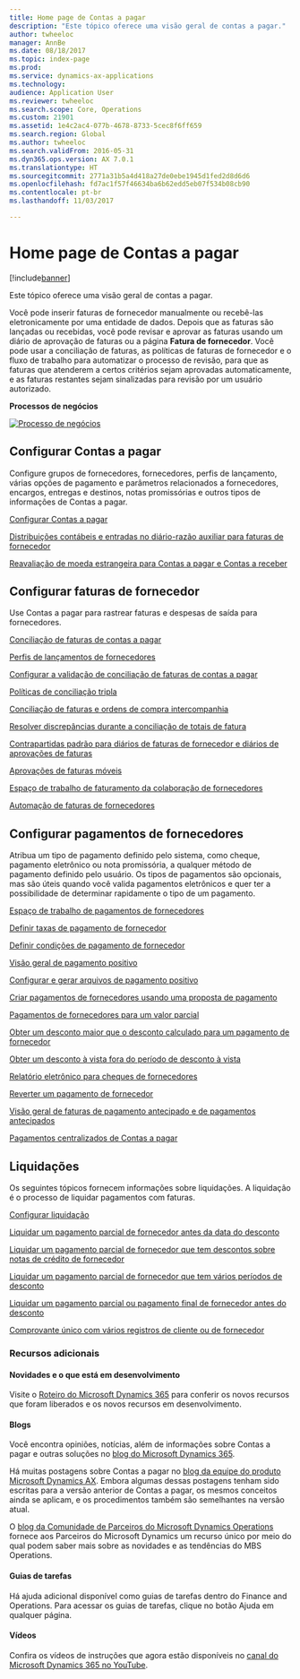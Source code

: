 ```yaml
---
title: Home page de Contas a pagar
description: "Este tópico oferece uma visão geral de contas a pagar."
author: twheeloc
manager: AnnBe
ms.date: 08/18/2017
ms.topic: index-page
ms.prod: 
ms.service: dynamics-ax-applications
ms.technology: 
audience: Application User
ms.reviewer: twheeloc
ms.search.scope: Core, Operations
ms.custom: 21901
ms.assetid: 1e4c2ac4-077b-4678-8733-5cec8f6ff659
ms.search.region: Global
ms.author: twheeloc
ms.search.validFrom: 2016-05-31
ms.dyn365.ops.version: AX 7.0.1
ms.translationtype: HT
ms.sourcegitcommit: 2771a31b5a4d418a27de0ebe1945d1fed2d8d6d6
ms.openlocfilehash: fd7ac1f57f46634ba6b62edd5eb07f534b08cb90
ms.contentlocale: pt-br
ms.lasthandoff: 11/03/2017

---
```


# <a name="accounts-payable-home-page"></a>Home page de Contas a pagar

[!include[banner](../includes/banner.md)]


Este tópico oferece uma visão geral de contas a pagar. 

Você pode inserir faturas de fornecedor manualmente ou recebê-las eletronicamente por uma entidade de dados. Depois que as faturas são lançadas ou recebidas, você pode revisar e aprovar as faturas usando um diário de aprovação de faturas ou a página **Fatura de fornecedor**. Você pode usar a conciliação de faturas, as políticas de faturas de fornecedor e o fluxo de trabalho para automatizar o processo de revisão, para que as faturas que atenderem a certos critérios sejam aprovadas automaticamente, e as faturas restantes sejam sinalizadas para revisão por um usuário autorizado.

**Processos de negócios**

[![Processo de negócios](./media/AP-process.PNG)](./media/AP-process.PNG)

## <a name="set-up-accounts-payable"></a>Configurar Contas a pagar

Configure grupos de fornecedores, fornecedores, perfis de lançamento, várias opções de pagamento e parâmetros relacionados a fornecedores, encargos, entregas e destinos, notas promissórias e outros tipos de informações de Contas a pagar. 

[Configurar Contas a pagar](accounts-payable-overview.md)

[Distribuições contábeis e entradas no diário-razão auxiliar para faturas de fornecedor](accounting-distributions-subledger-journal-entries-vendor-invoices.md) 

[Reavaliação de moeda estrangeira para Contas a pagar e Contas a receber](../cash-bank-management/foreign-currency-revaluation-accounts-payable-accounts-receivable.md)

## <a name="configure-vendor-invoices"></a>Configurar faturas de fornecedor

Use Contas a pagar para rastrear faturas e despesas de saída para fornecedores.

[Conciliação de faturas de contas a pagar](accounts-payable-invoice-matching.md)

[Perfis de lançamentos de fornecedores](vendor-posting-profiles.md)

[Configurar a validação de conciliação de faturas de contas a pagar](tasks/set-up-accounts-payable-invoice-matching-validation.md)

[Políticas de conciliação tripla](three-way-matching-policies.md)

[Conciliação de faturas e ordens de compra intercompanhia](invoice-matching-intercompany-purchase-orders.md)

[Resolver discrepâncias durante a conciliação de totais de fatura](resolve-invoice-totals-invoice-matching-discrepancies.md)

[Contrapartidas padrão para diários de faturas de fornecedor e diários de aprovações de faturas](default-offset-accounts-vendor-invoice-journals.md)

[Aprovações de faturas móveis](mobile-invoice-approvals.md)

[Espaço de trabalho de faturamento da colaboração de fornecedores](vendor-portal-invoicing-workspace.md)

[Automação de faturas de fornecedores](vendor-invoice-automation.md)

## <a name="configure-vendor-payments"></a>Configurar pagamentos de fornecedores 

Atribua um tipo de pagamento definido pelo sistema, como cheque, pagamento eletrônico ou nota promissória, a qualquer método de pagamento definido pelo usuário. Os tipos de pagamentos são opcionais, mas são úteis quando você valida pagamentos eletrônicos e quer ter a possibilidade de determinar rapidamente o tipo de um pagamento. 

[Espaço de trabalho de pagamentos de fornecedores](vendor-payments-workspace.md)

[Definir taxas de pagamento de fornecedor](tasks/define-vendor-payment-fees.md)

[Definir condições de pagamento de fornecedor](tasks/define-vendor-payment-terms.md)

[Visão geral de pagamento positivo](positive-pay-overview.md)

[Configurar e gerar arquivos de pagamento positivo](set-up-generate-positive-pay-files.md)

[Criar pagamentos de fornecedores usando uma proposta de pagamento](create-vendor-payments-payment-proposal.md)

[Pagamentos de fornecedores para um valor parcial](vendor-payments-partial-amount.md)

[Obter um desconto maior que o desconto calculado para um pagamento de fornecedor](take-discount-more-calculated-discount-vendor-payment.md)

[Obter um desconto à vista fora do período de desconto à vista](take-cash-discount-outside-cash-discount-timeframe.md)

[Relatório eletrônico para cheques de fornecedores](electronic-reporting-sample-vendor-checks.md)

[Reverter um pagamento de fornecedor](reverse-vendor-payment.md)

[Visão geral de faturas de pagamento antecipado e de pagamentos antecipados](prepayments-invoices-vs-prepayments.md)

[Pagamentos centralizados de Contas a pagar](centralized-payments-accounts-payable.md)

## <a name="settlements"></a>Liquidações

Os seguintes tópicos fornecem informações sobre liquidações. A liquidação é o processo de liquidar pagamentos com faturas. 

[Configurar liquidação](../cash-bank-management/configure-settlement.md)

[Liquidar um pagamento parcial de fornecedor antes da data do desconto](settle-partial-vendor-payment-before-discount-or-final-payment-after.md)

[Liquidar um pagamento parcial de fornecedor que tem descontos sobre notas de crédito de fornecedor](settle-partial-vendor-payment-discounts-vendor-credit-notes.md)

[Liquidar um pagamento parcial de fornecedor que tem vários períodos de desconto](settle-partial-vendor-payment-multiple-discount-periods.md)

[Liquidar um pagamento parcial ou pagamento final de fornecedor antes do desconto](settle-partial-vendor-payment-or-final-payment-before-discount.md)

[Comprovante único com vários registros de cliente ou de fornecedor](single-voucher-multiple-customer-vendor-records.md)



### <a name="additional-resources"></a>Recursos adicionais

#### <a name="whats-new-and-in-development"></a>Novidades e o que está em desenvolvimento

Visite o [Roteiro do Microsoft Dynamics 365](https://roadmap.dynamics.com/) para conferir os novos recursos que foram liberados e os novos recursos em desenvolvimento. 

#### <a name="blogs"></a>Blogs

Você encontra opiniões, notícias, além de informações sobre Contas a pagar e outras soluções no [blog do Microsoft Dynamics 365](https://community.dynamics.com/b/msftdynamicsblog?c=Enterprise).

Há muitas postagens sobre Contas a pagar no [blog da equipe do produto Microsoft Dynamics AX](https://blogs.msdn.microsoft.com/dax/). Embora algumas dessas postagens tenham sido escritas para a versão anterior de Contas a pagar, os mesmos conceitos ainda se aplicam, e os procedimentos também são semelhantes na versão atual.

O [blog da Comunidade de Parceiros do Microsoft Dynamics Operations](https://community.dynamics.com/partner/b/operationspartnercommunityblog) fornece aos Parceiros do Microsoft Dynamics um recurso único por meio do qual podem saber mais sobre as novidades e as tendências do MBS Operations.

#### <a name="task-guides"></a>Guias de tarefas
Há ajuda adicional disponível como guias de tarefas dentro do Finance and Operations. Para acessar os guias de tarefas, clique no botão Ajuda em qualquer página.

#### <a name="videos"></a>Vídeos

Confira os vídeos de instruções que agora estão disponíveis no [canal do Microsoft Dynamics 365 no YouTube](https://www.youtube.com/channel/UCJGCg4rB3QSs8y_1FquelBQ).





